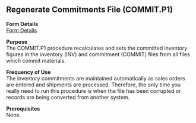 ##  Regenerate Commitments File (COMMIT.P1)

<PageHeader />

**Form Details**  
[ Form Details ](COMMIT-P1-1/README.md)   

**Purpose**  
The COMMIT.P1 procedure recalculates and sets the committed inventory figures
in the inventory (INV) and commitment (COMMIT) files from all files which
commit materials.

**Frequency of Use**  
The inventory commitments are maintained automatically as sales orders are
entered and shipments are processed. Therefore, the only time you really need
to run this procedure is when the file has been corrupted or records are being
converted from another system.

**Prerequisites**  
None.

<badge text= "Version 8.10.57" vertical="middle" />

<PageFooter />